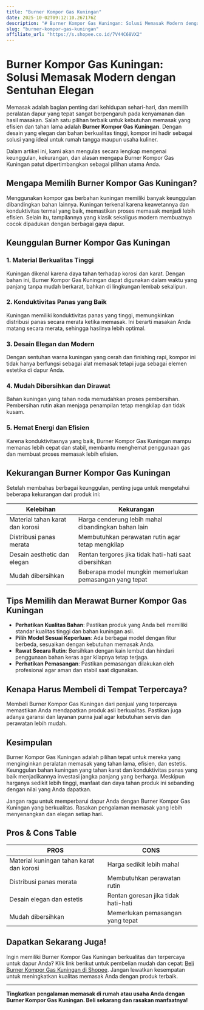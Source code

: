 ```yaml
---
title: "Burner Kompor Gas Kuningan"
date: 2025-10-02T09:12:10.267176Z
description: "# Burner Kompor Gas Kuningan: Solusi Memasak Modern dengan Sentuhan Elegan..."
slug: "burner-kompor-gas-kuningan"
affiliate_url: "https://s.shopee.co.id/7V44C68VX2"
---
```

# Burner Kompor Gas Kuningan: Solusi Memasak Modern dengan Sentuhan Elegan

Memasak adalah bagian penting dari kehidupan sehari-hari, dan memilih peralatan dapur yang tepat sangat berpengaruh pada kenyamanan dan hasil masakan. Salah satu pilihan terbaik untuk kebutuhan memasak yang efisien dan tahan lama adalah **Burner Kompor Gas Kuningan**. Dengan desain yang elegan dan bahan berkualitas tinggi, kompor ini hadir sebagai solusi yang ideal untuk rumah tangga maupun usaha kuliner.

Dalam artikel ini, kami akan mengulas secara lengkap mengenai keunggulan, kekurangan, dan alasan mengapa Burner Kompor Gas Kuningan patut dipertimbangkan sebagai pilihan utama Anda.

## Mengapa Memilih Burner Kompor Gas Kuningan?

Menggunakan kompor gas berbahan kuningan memiliki banyak keunggulan dibandingkan bahan lainnya. Kuningan terkenal karena keawetannya dan konduktivitas termal yang baik, memastikan proses memasak menjadi lebih efisien. Selain itu, tampilannya yang klasik sekaligus modern membuatnya cocok dipadukan dengan berbagai gaya dapur.

## Keunggulan Burner Kompor Gas Kuningan

### 1. Material Berkualitas Tinggi

Kuningan dikenal karena daya tahan terhadap korosi dan karat. Dengan bahan ini, Burner Kompor Gas Kuningan dapat digunakan dalam waktu yang panjang tanpa mudah berkarat, bahkan di lingkungan lembab sekalipun.

### 2. Konduktivitas Panas yang Baik

Kuningan memiliki konduktivitas panas yang tinggi, memungkinkan distribusi panas secara merata ketika memasak. Ini berarti masakan Anda matang secara merata, sehingga hasilnya lebih optimal.

### 3. Desain Elegan dan Modern

Dengan sentuhan warna kuningan yang cerah dan finishing rapi, kompor ini tidak hanya berfungsi sebagai alat memasak tetapi juga sebagai elemen estetika di dapur Anda.

### 4. Mudah Dibersihkan dan Dirawat

Bahan kuningan yang tahan noda memudahkan proses pembersihan. Pembersihan rutin akan menjaga penampilan tetap mengkilap dan tidak kusam.

### 5. Hemat Energi dan Efisien

Karena konduktivitasnya yang baik, Burner Kompor Gas Kuningan mampu memanas lebih cepat dan stabil, membantu menghemat penggunaan gas dan membuat proses memasak lebih efisien.

## Kekurangan Burner Kompor Gas Kuningan

Setelah membahas berbagai keunggulan, penting juga untuk mengetahui beberapa kekurangan dari produk ini:

| **Kelebihan** | **Kekurangan**                        |
|----------------|----------------------------------------|
| Material tahan karat dan korosi | Harga cenderung lebih mahal dibandingkan bahan lain |
| Distribusi panas merata | Membutuhkan perawatan rutin agar tetap mengkilap |
| Desain aesthetic dan elegan | Rentan tergores jika tidak hati-hati saat dibersihkan |
| Mudah dibersihkan | Beberapa model mungkin memerlukan pemasangan yang tepat |

## Tips Memilih dan Merawat Burner Kompor Gas Kuningan

- **Perhatikan Kualitas Bahan**: Pastikan produk yang Anda beli memiliki standar kualitas tinggi dan bahan kuningan asli.
- **Pilih Model Sesuai Keperluan**: Ada berbagai model dengan fitur berbeda, sesuaikan dengan kebutuhan memasak Anda.
- **Rawat Secara Rutin**: Bersihkan dengan kain lembut dan hindari penggunaan bahan keras agar kilapnya tetap terjaga.
- **Perhatikan Pemasangan**: Pastikan pemasangan dilakukan oleh profesional agar aman dan stabil saat digunakan.

## Kenapa Harus Membeli di Tempat Terpercaya?

Membeli Burner Kompor Gas Kuningan dari penjual yang terpercaya memastikan Anda mendapatkan produk asli berkualitas. Pastikan juga adanya garansi dan layanan purna jual agar kebutuhan servis dan perawatan lebih mudah.

## Kesimpulan

Burner Kompor Gas Kuningan adalah pilihan tepat untuk mereka yang menginginkan peralatan memasak yang tahan lama, efisien, dan estetis. Keunggulan bahan kuningan yang tahan karat dan konduktivitas panas yang baik menjadikannya investasi jangka panjang yang berharga. Meskipun harganya sedikit lebih tinggi, manfaat dan daya tahan produk ini sebanding dengan nilai yang Anda dapatkan.

Jangan ragu untuk memperbarui dapur Anda dengan Burner Kompor Gas Kuningan yang berkualitas. Rasakan pengalaman memasak yang lebih menyenangkan dan elegan setiap hari.

## Pros & Cons Table

| **PROS** | **CONS** |
| --- | --- |
| Material kuningan tahan karat dan korosi | Harga sedikit lebih mahal |
| Distribusi panas merata | Membutuhkan perawatan rutin |
| Desain elegan dan estetis | Rentan goresan jika tidak hati-hati |
| Mudah dibersihkan | Memerlukan pemasangan yang tepat |

## Dapatkan Sekarang Juga!

Ingin memiliki Burner Kompor Gas Kuningan berkualitas dan terpercaya untuk dapur Anda? Klik link berikut untuk pembelian mudah dan cepat: [Beli Burner Kompor Gas Kuningan di Shopee](https://s.shopee.co.id/7V44C68VX2). Jangan lewatkan kesempatan untuk meningkatkan kualitas memasak Anda dengan produk terbaik.

---

**Tingkatkan pengalaman memasak di rumah atau usaha Anda dengan Burner Kompor Gas Kuningan. Beli sekarang dan rasakan manfaatnya!**